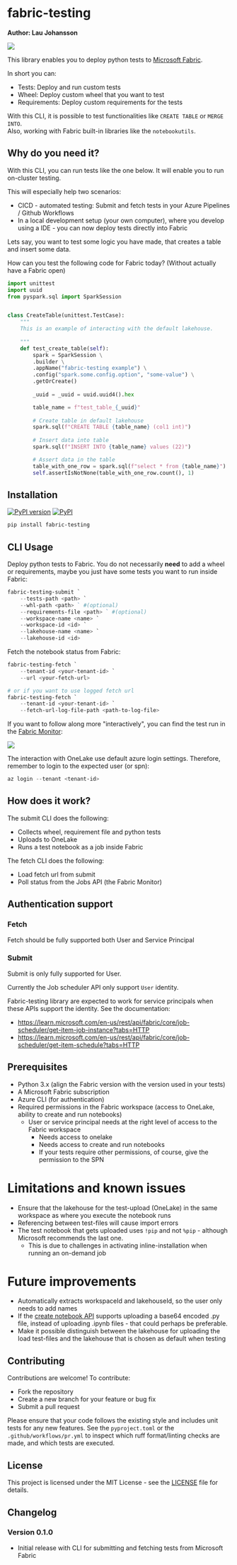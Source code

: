 # fabric-testing
**Author: Lau Johansson**

![](/imgs/fabric_logo.png)

This library enables you to deploy python tests to [Microsoft Fabric](https://www.microsoft.com/en-us/microsoft-fabric).<br>

In short you can:
* Tests: Deploy and run custom tests
* Wheel: Deploy custom wheel that you want to test
* Requirements: Deploy custom requirements for the tests

With this CLI, it is possible to test functionalities like ``CREATE TABLE`` or ``MERGE INTO``.<br>
Also, working with Fabric built-in libraries like the ``notebookutils``. <br>

## Why do you need it?
With this CLI, you can run tests like the one below. It will enable you to run on-cluster
testing.

This will especially help two scenarios:
* CICD - automated testing: Submit and fetch tests in your Azure Pipelines / Github Workflows
* In a local development setup (your own computer), where you develop using a IDE - you can now deploy tests directly into Fabric

Lets say, you want to test some logic you have made, that creates a table and insert some data. 

How can you test the following code for Fabric today?  (Without actually have a Fabric open)


```python
import unittest
import uuid
from pyspark.sql import SparkSession


class CreateTable(unittest.TestCase):
    """
    This is an example of interacting with the default lakehouse.
    
    """
    def test_create_table(self):
        spark = SparkSession \
        .builder \
        .appName("fabric-testing example") \
        .config("spark.some.config.option", "some-value") \
        .getOrCreate()
        
        _uuid = _uuid = uuid.uuid4().hex

        table_name = f"test_table_{_uuid}"
        
        # Create table in default lakehouse
        spark.sql(f"CREATE TABLE {table_name} (col1 int)")
        
        # Insert data into table
        spark.sql(f"INSERT INTO {table_name} values (22)")

        # Assert data in the table
        table_with_one_row = spark.sql(f"select * from {table_name}")
        self.assertIsNotNone(table_with_one_row.count(), 1)
```

## Installation

[![PyPI version](https://badge.fury.io/py/fabric-testing.svg)](https://pypi.org/project/fabric-testing/)
[![PyPI](https://img.shields.io/pypi/dm/fabric-testing)](https://pypi.org/project/fabric-testing/)
```powershell
pip install fabric-testing
```

## CLI Usage

Deploy python tests to Fabric. You do not necessarily **need** to add a wheel or requirements, 
maybe you just have some tests you want to run inside Fabric:

```powershell
fabric-testing-submit `
    --tests-path <path> `
    --whl-path <path> ` #(optional)
    --requirements-file <path> ` #(optional)
    --workspace-name <name> `
    --workspace-id <id> `
    --lakehouse-name <name> `
    --lakehouse-id <id>
```

Fetch the notebook status from Fabric:
```powershell
fabric-testing-fetch `
    --tenant-id <your-tenant-id> `
    --url <your-fetch-url>

# or if you want to use logged fetch url
fabric-testing-fetch `
    --tenant-id <your-tenant-id> `
    --fetch-url-log-file-path <path-to-log-file>
```

If you want to follow along more "interactively", you can find the test run in the [Fabric Monitor](https://app.fabric.microsoft.com/monitoringhub?experience=data-engineering):

![](/imgs/monitor_logo.png)

The interaction with OneLake use default azure login settings. 
Therefore, remember to login to the expected user (or spn):

```powershell
az login --tenant <tenant-id>
```



## How does it work?

The submit CLI does the following:
* Collects wheel, requirement file and python tests
* Uploads to OneLake
* Runs a test notebook as a job inside Fabric

The fetch CLI does the following:
* Load fetch url from submit
* Poll status from the Jobs API (the Fabric Monitor)

## Authentication support

### Fetch
Fetch should be fully supported both User and Service Principal

### Submit
Submit is only fully supported for User.

Currently the Job scheduler API only support ``User`` identity.

Fabric-testing library are expected to work for service principals
when these APIs support the identity. See the documentation:

* https://learn.microsoft.com/en-us/rest/api/fabric/core/job-scheduler/get-item-job-instance?tabs=HTTP
* https://learn.microsoft.com/en-us/rest/api/fabric/core/job-scheduler/get-item-schedule?tabs=HTTP


## Prerequisites
* Python 3.x (align the Fabric version with the version used in your tests)
* A Microsoft Fabric subscription
* Azure CLI (for authentication)
* Required permissions in the Fabric workspace (access to OneLake, ability to create and run notebooks)
  * User or service principal needs at the right level of access to the Fabric workspace
    * Needs access to onelake
    * Needs access to create and run notebooks
    * If your tests require other permissions, of course, give the permission to the SPN


# Limitations and known issues

* Ensure that the lakehouse for the test-upload (OneLake) in the same workspace as where you execute the notebook runs
* Referencing between test-files will cause import errors
* The test notebook that gets uploaded uses ``!pip`` and not ``%pip`` - although Microsoft recommends the last one.
  * This is due to challenges in activating inline-installation when running an on-demand job


# Future improvements
* Automatically extracts workspaceId and lakehouseId, so the user only needs to add names
* If the [create notebook API](https://learn.microsoft.com/en-us/rest/api/fabric/notebook/items/create-notebook?tabs=HTTP) supports uploading a base64 encoded .py file, instead of uploading .ipynb files - that could perhaps be preferable.
* Make it possible distinguish between the lakehouse for uploading the load test-files and the lakehouse that is chosen as default when testing

## Contributing

Contributions are welcome! To contribute:
- Fork the repository
- Create a new branch for your feature or bug fix
- Submit a pull request

Please ensure that your code follows the existing style and includes unit tests for any new features.
See the ``pyproject.toml`` or the ``.github/workflows/pr.yml`` to inspect which ruff format/linting checks are made, and which tests are executed.


## License

This project is licensed under the MIT License - see the [LICENSE](LICENSE) file for details.

## Changelog

### Version 0.1.0
- Initial release with CLI for submitting and fetching tests from Microsoft Fabric

